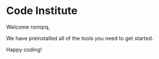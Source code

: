 # Code Institute

Welcome romqrq,

We have preinstalled all of the tools you need to get started.

Happy coding!